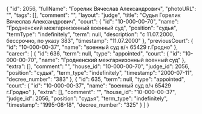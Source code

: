 {
    "id": 2056,
    "fullName": "Горелик Вячеслав Александрович",
    "photoURL": "",
    "tags": [],
    "comment": "",
    "layout": "judge",
    "title": "Судья Горелик Вячеслав Александрович",
    "court": {
        "id": "10-000-00-70",
        "name": "Гродненский межгарнизонный военный суд",
        "position": "судья",
        "termType": "indefinitely",
        "term": null,
        "description": "c 11.07.2000, бессрочно, по указу 383",
        "timestamp": "11.07.2000"
    },
    "previousCourt": {
        "id": "10-000-00-37",
        "name": "военный суд в/ч 65429 г.Гродно"
    },
    "career": [
        {
            "id": 636,
            "term": null,
            "type": "appointed",
            "court": {
                "id": "10-000-00-70",
                "name": "Гродненский межгарнизонный военный суд"
            },
            "extra": [],
            "comment": "",
            "house_id": "10-000-00-70",
            "judge_id": 2056,
            "position": "судья",
            "term_type": "indefinitely",
            "timestamp": "2000-07-11",
            "decree_number": "383"
        },
        {
            "id": 635,
            "term": null,
            "type": "appointed",
            "court": {
                "id": "10-000-00-37",
                "name": "военный суд в/ч 65429 г.Гродно"
            },
            "extra": [],
            "comment": "",
            "house_id": "10-000-00-37",
            "judge_id": 2056,
            "position": "судья",
            "term_type": "indefinitely",
            "timestamp": "1995-08-18",
            "decree_number": "325"
        }
    ]
}